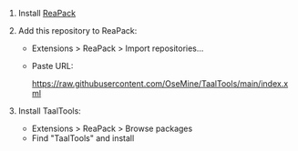 1. Install [ReaPack](https://reapack.com/)
2. Add this repository to ReaPack:
   - Extensions > ReaPack > Import repositories...
   - Paste URL:

        https://raw.githubusercontent.com/OseMine/TaalTools/main/index.xml
   
3. Install TaalTools:
   - Extensions > ReaPack > Browse packages
   - Find "TaalTools" and install
